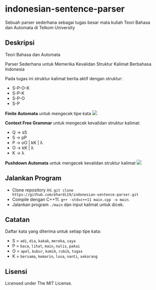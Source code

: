 # indonesian-sentence-parser
Sebuah parser sederhana sebagai tugas besar mata kuliah Teori Bahasa dan Automata di Telkom University

## Deskripsi
Teori Bahasa dan Automata

Parser Sederhana untuk Memerika Kevalidan Struktur Kalimat Berbahasa Indonesia

Pada tugas ini struktur kalimat berita aktif dengan struktur:
* S-P-O-K
* S-P-K
* S-P-O
* S-P

**Finite Automata** untuk mengecek tipe kata
![](https://raw.githubusercontent.com/ehardi19/indonesian-sentence-parser/master/images/FA.png)

**Context Free Grammar** untuk mengecek kevalidan struktur kalimat:
* Q → sS
* S → pP
* P → oO | kK | λ
* O → kK | λ
* K → λ


**Pushdown Automata** untuk mengecek kevalidan struktur kalimat
![](https://raw.githubusercontent.com/ehardi19/indonesian-sentence-parser/master/images/PDA.png)

## Jalankan Program
- Clone repository ini. `git clone https://github.com/ehardi19/indonesian-sentence-parser.git`
- Compile dengan C++11. `g++ -std=c++11 main.cpp -o main`.
- Jalankan program `./main` dan input kalimat untuk dicek.

## Catatan
Daftar kata yang diterima untuk setiap tipe kata:
* S = `adi`, `dia`, `kakak`, `mereka`, `saya`
* P = `baca`, `lihat`, `main`, `nulis`, `pakai`
* O = `apel`, `bubur`, `komik`, `rubik`, `tugas`
* K = `bersama`, `kemarin`, `lusa`, `nanti`, `sekarang`

## Lisensi
Licensed under The MIT License.

